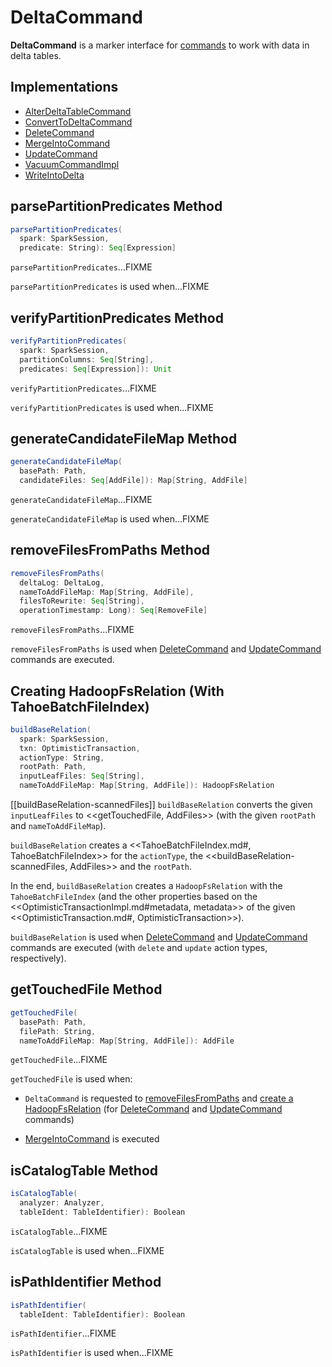 # DeltaCommand

**DeltaCommand** is a marker interface for [commands](#implementations) to work with data in delta tables.

## Implementations

* [AlterDeltaTableCommand](AlterDeltaTableCommand.md)
* [ConvertToDeltaCommand](ConvertToDeltaCommand.md)
* [DeleteCommand](DeleteCommand.md)
* [MergeIntoCommand](MergeIntoCommand.md)
* [UpdateCommand](UpdateCommand.md)
* [VacuumCommandImpl](VacuumCommandImpl.md)
* [WriteIntoDelta](WriteIntoDelta.md)

## <span id="parsePartitionPredicates"> parsePartitionPredicates Method

```scala
parsePartitionPredicates(
  spark: SparkSession,
  predicate: String): Seq[Expression]
```

`parsePartitionPredicates`...FIXME

`parsePartitionPredicates` is used when...FIXME

## <span id="verifyPartitionPredicates"> verifyPartitionPredicates Method

```scala
verifyPartitionPredicates(
  spark: SparkSession,
  partitionColumns: Seq[String],
  predicates: Seq[Expression]): Unit
```

`verifyPartitionPredicates`...FIXME

`verifyPartitionPredicates` is used when...FIXME

## <span id="generateCandidateFileMap"> generateCandidateFileMap Method

```scala
generateCandidateFileMap(
  basePath: Path,
  candidateFiles: Seq[AddFile]): Map[String, AddFile]
```

`generateCandidateFileMap`...FIXME

`generateCandidateFileMap` is used when...FIXME

## <span id="removeFilesFromPaths"> removeFilesFromPaths Method

```scala
removeFilesFromPaths(
  deltaLog: DeltaLog,
  nameToAddFileMap: Map[String, AddFile],
  filesToRewrite: Seq[String],
  operationTimestamp: Long): Seq[RemoveFile]
```

`removeFilesFromPaths`...FIXME

`removeFilesFromPaths` is used when [DeleteCommand](DeleteCommand.md) and [UpdateCommand](UpdateCommand.md) commands are executed.

## <span id="buildBaseRelation"> Creating HadoopFsRelation (With TahoeBatchFileIndex)

```scala
buildBaseRelation(
  spark: SparkSession,
  txn: OptimisticTransaction,
  actionType: String,
  rootPath: Path,
  inputLeafFiles: Seq[String],
  nameToAddFileMap: Map[String, AddFile]): HadoopFsRelation
```

[[buildBaseRelation-scannedFiles]]
`buildBaseRelation` converts the given `inputLeafFiles` to <<getTouchedFile, AddFiles>> (with the given `rootPath` and `nameToAddFileMap`).

`buildBaseRelation` creates a <<TahoeBatchFileIndex.md#, TahoeBatchFileIndex>> for the `actionType`, the <<buildBaseRelation-scannedFiles, AddFiles>> and the `rootPath`.

In the end, `buildBaseRelation` creates a `HadoopFsRelation` with the `TahoeBatchFileIndex` (and the other properties based on the <<OptimisticTransactionImpl.md#metadata, metadata>> of the given <<OptimisticTransaction.md#, OptimisticTransaction>>).

`buildBaseRelation` is used when [DeleteCommand](DeleteCommand.md) and [UpdateCommand](UpdateCommand.md) commands are executed (with `delete` and `update` action types, respectively).

## <span id="getTouchedFile"> getTouchedFile Method

```scala
getTouchedFile(
  basePath: Path,
  filePath: String,
  nameToAddFileMap: Map[String, AddFile]): AddFile
```

`getTouchedFile`...FIXME

`getTouchedFile` is used when:

* `DeltaCommand` is requested to [removeFilesFromPaths](#removeFilesFromPaths) and [create a HadoopFsRelation](#buildBaseRelation) (for [DeleteCommand](DeleteCommand.md) and [UpdateCommand](UpdateCommand.md) commands)

* [MergeIntoCommand](MergeIntoCommand.md) is executed

## <span id="isCatalogTable"> isCatalogTable Method

```scala
isCatalogTable(
  analyzer: Analyzer,
  tableIdent: TableIdentifier): Boolean
```

`isCatalogTable`...FIXME

`isCatalogTable` is used when...FIXME

## <span id="isPathIdentifier"> isPathIdentifier Method

```scala
isPathIdentifier(
  tableIdent: TableIdentifier): Boolean
```

`isPathIdentifier`...FIXME

`isPathIdentifier` is used when...FIXME
